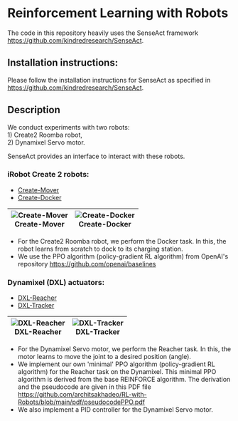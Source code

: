 # Reinforcement Learning with Robots

The code in this repository heavily uses the SenseAct framework https://github.com/kindredresearch/SenseAct.

## Installation instructions:

Please follow the installation instructions for SenseAct as specified in https://github.com/kindredresearch/SenseAct.

## Description

We conduct experiments with two robots:<br>
    1) Create2 Roomba robot,<br>
    2) Dynamixel Servo motor.

SenseAct provides an interface to interact with these robots.


### iRobot Create 2 robots:
- [Create-Mover](https://github.com/kindredresearch/SenseAct/blob/master/senseact/envs/create2/create2_mover_env.py)
- [Create-Docker](https://github.com/kindredresearch/SenseAct/blob/master/senseact/envs/create2/create2_docker_env.py)

| ![Create-Mover](docs/create-mover-ppo.gif) <br />Create-Mover | ![Create-Docker](docs/create-docker-trpo.gif) <br /> Create-Docker |
| --- | --- |

- For the Create2 Roomba robot, we perform the Docker task. In this, the robot learns from scratch to dock to its charging station.
- We use the PPO algorithm (policy-gradient RL algorithm) from OpenAI's repository https://github.com/openai/baselines


### Dynamixel (DXL) actuators:

- [DXL-Reacher](https://github.com/kindredresearch/SenseAct/blob/master/senseact/envs/dxl/dxl_reacher_env.py)
- [DXL-Tracker](https://github.com/kindredresearch/SenseAct/blob/master/senseact/envs/dxl/dxl_tracker_env.py)

| ![DXL-Reacher](docs/dxl-reacher-trpo.gif) <br/>DXL-Reacher | ![DXL-Tracker](docs/dxl-tracker-trpo.gif)<br /> DXL-Tracker |
| --- | --- |

- For the Dynamixel Servo motor, we perform the Reacher task. In this, the motor learns to move the joint to a desired position (angle).
- We implement our own 'minimal' PPO algorithm (policy-gradient RL algorithm) for the Reacher task on the Dynamixel. This minimal PPO algorithm is derived from the base REINFORCE algorithm. The derivation and the pseudocode are given in this PDF file https://github.com/architsakhadeo/RL-with-Robots/blob/main/pdf/pseudocodePPO.pdf
- We also implement a PID controller for the Dynamixel Servo motor.



